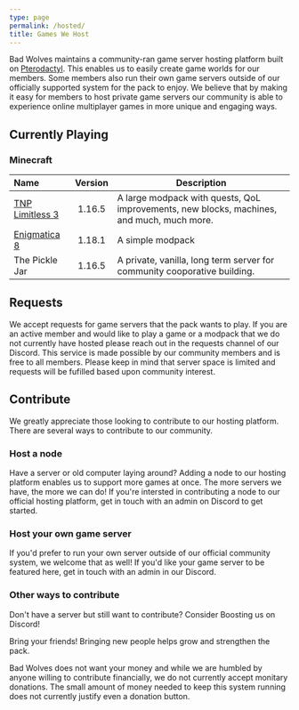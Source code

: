 ```yaml
---
type: page
permalink: /hosted/
title: Games We Host
---
```


Bad Wolves maintains a community-ran game server hosting platform built on [Pterodactyl](https://pterodactyl.io). This 
enables us to easily create game worlds for our members. Some members also run their own game servers outside of
our officially supported system for the pack to enjoy. We believe that by making it easy for members to host private
game servers our community is able to experience online multiplayer games in more unique and engaging ways.

## Currently Playing

### Minecraft

|Name|Version|Description|
|:---|:---:|---|
|[TNP Limitless 3](https://www.curseforge.com/minecraft/modpacks/tnp-limitless-3)|1.16.5|A large modpack with quests, QoL improvements, new blocks, machines, and much, much more.|
|[Enigmatica 8](https://www.curseforge.com/minecraft/modpacks/enigmatica8/files/3550876)| 1.18.1  |A simple modpack|
|The Pickle Jar| 1.16.5  | A private, vanilla, long term server for community cooporative building.|

## Requests

We accept requests for game servers that the pack wants to play. If you are an active member and would like to
play a game or a modpack that we do not currently have hosted please reach out in the requests channel of our Discord.
This service is made possible by our community members and is free to all members. Please keep in mind that server space
is limited and requests will be fufilled based upon community interest.

## Contribute

We greatly appreciate those looking to contribute to our hosting platform. There are several ways to contribute to our
community.

### Host a node

Have a server or old computer laying around? Adding a node to our hosting platform enables us to support more games at
once. The more servers we have, the more we can do! If you're intersted in contributing a node to our official hosting
platform, get in touch with an admin on Discord to get started.

### Host your own game server

If you'd prefer to run your own server outside of our official community system, we welcome that as well! If you'd like
your game server to be featured here, get in touch with an admin in our Discord.

### Other ways to contribute

Don't have a server but still want to contribute? Consider Boosting us on Discord!

Bring your friends! Bringing new people helps grow and strengthen the pack.

Bad Wolves does not want your money and while we are humbled by anyone willing to contribute financially, we do not
currently accept monitary donations. The small amount of money needed to keep this system running does not currently 
justify even a donation button.
